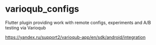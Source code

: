# varioqub_configs
 Flutter plugin providing work with remote configs, experiments and A/B testing via Varioqub


https://yandex.ru/support2/varioqub-app/en/sdk/android/integration